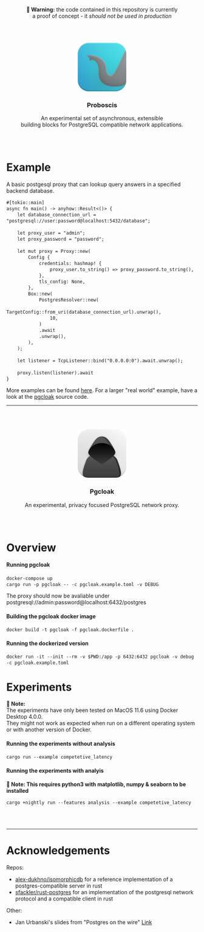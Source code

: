 <br />
<br />

<p align="center">
  <strong>🚨 Warning:</strong> the code contained in this repository is currently <br /> a proof of concept - it <i>should not be used in production</i></small>
</p>

<br />
<br />
<p align="center">
  <img src="resources/proboscis.png" alt="Proboscis Logo" width="128" height="128">

  <h3 align="center">Proboscis</h3>

  <p align="center">
    An experimental set of asynchronous, extensible <br /> building blocks for PostgreSQL compatible network applications.
  </p>
</p>
<br />
<br />

# Example

A basic postgesql proxy that can lookup query answers in a specified backend database.

```rust,no_run
#[tokio::main]
async fn main() -> anyhow::Result<()> {
    let database_connection_url = "postgresql://user:password@localhost:5432/database";

    let proxy_user = "admin";
    let proxy_password = "password";

    let mut proxy = Proxy::new(
        Config {
            credentials: hashmap! {
                proxy_user.to_string() => proxy_password.to_string(),
            },
            tls_config: None,
        },
        Box::new(
            PostgresResolver::new(
                TargetConfig::from_uri(database_connection_url).unwrap(),
                10,
            )
            .await
            .unwrap(),
        ),
    );

    let listener = TcpListener::bind("0.0.0.0:0").await.unwrap();

    proxy.listen(listener).await
}
```

More examples can be found [here][examples].
For a larger "real world" example, have a look at the [pgcloak] source code.

[examples]: https://github.com/bezbac/proboscis/tree/main/examples
[pgcloak]: https://github.com/bezbac/proboscis/tree/main/crates/pgcloak

---

<br />
<br />
<p align="center">
  <img src="resources/pgcloak.png" alt="Pgcloak Logo" width="128" height="128">

  <h3 align="center">Pgcloak</h3>

  <p align="center">
    An experimental, privacy focused PostgreSQL network proxy.
  </p>
</p>
<br />
<br />

# Overview

#### Running pgcloak

```
docker-compose up
cargo run -p pgcloak -- -c pgcloak.example.toml -v DEBUG
```

The proxy should now be avaliable under postgresql://admin:password@localhost:6432/postgres

#### Building the pgcloak docker image

```
docker build -t pgcloak -f pgcloak.dockerfile .
```

#### Running the dockerized version

```
docker run -it --init --rm -v $PWD:/app -p 6432:6432 pgcloak -v debug -c pgcloak.example.toml
```

# Experiments

**🚧 Note:**  
The experiments have only been tested on MacOS 11.6 using Docker Desktop 4.0.0.  
They might not work as expected when run on a different operating system or with another version of Docker.

#### Running the experiments without analysis

```
cargo run --example competetive_latency
```

#### Running the experiments with analyis

**🚧 Note: This requires python3 with matplotlib, numpy & seaborn to be installed**

```
cargo +nightly run --features analysis --example competetive_latency
```

<br />
<br />

---

# Acknowledgements

Repos:

- [alex-dukhno/isomorphicdb](https://github.com/alex-dukhno/isomorphicdb) for a reference implementation of a postgres-compatible server in rust
- [sfackler/rust-postgres](https://github.com/sfackler/rust-postgres) for an implementation of the postgresql network protocol and a compatible client in rust

Other:

- Jan Urbanski's slides from "Postgres on the wire" [Link](https://www.pgcon.org/2014/schedule/attachments/330_postgres-for-the-wire.pdf)
